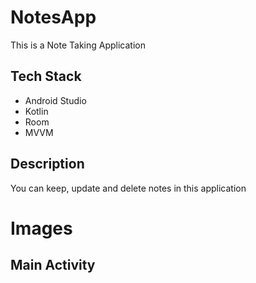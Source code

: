# NotesApp

This is a Note Taking Application

## Tech Stack

- Android Studio
- Kotlin
- Room
- MVVM

## Description

You can keep, update and delete notes in this application

# Images

## Main Activity
